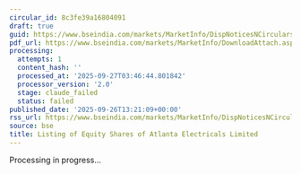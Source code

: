 ```yaml
---
circular_id: 8c3fe39a16804091
draft: true
guid: https://www.bseindia.com/markets/MarketInfo/DispNoticesNCirculars.aspx?Noticeid={D357AADB-A923-412F-A680-2B59ED6E07E7}&noticeno=20250926-53&dt=09/26/2025&icount=53&totcount=76&flag=0
pdf_url: https://www.bseindia.com/markets/MarketInfo/DownloadAttach.aspx?id=20250926-53&attachedId=5f547fa1-384d-4f92-a6bf-ac63dabe87a8
processing:
  attempts: 1
  content_hash: ''
  processed_at: '2025-09-27T03:46:44.801842'
  processor_version: '2.0'
  stage: claude_failed
  status: failed
published_date: '2025-09-26T13:21:09+00:00'
rss_url: https://www.bseindia.com/markets/MarketInfo/DispNoticesNCirculars.aspx?Noticeid={D357AADB-A923-412F-A680-2B59ED6E07E7}&noticeno=20250926-53&dt=09/26/2025&icount=53&totcount=76&flag=0
source: bse
title: Listing of Equity Shares of Atlanta Electricals Limited
---
```


Processing in progress...